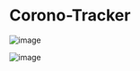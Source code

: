 # Corono-Tracker 

![image](https://user-images.githubusercontent.com/71688954/162769186-da77a554-c1f8-4d41-b46f-2c8d09c185c8.png)


![image](https://user-images.githubusercontent.com/71688954/162769313-31ce35f7-d2ee-408f-8391-75def47576e7.png)
